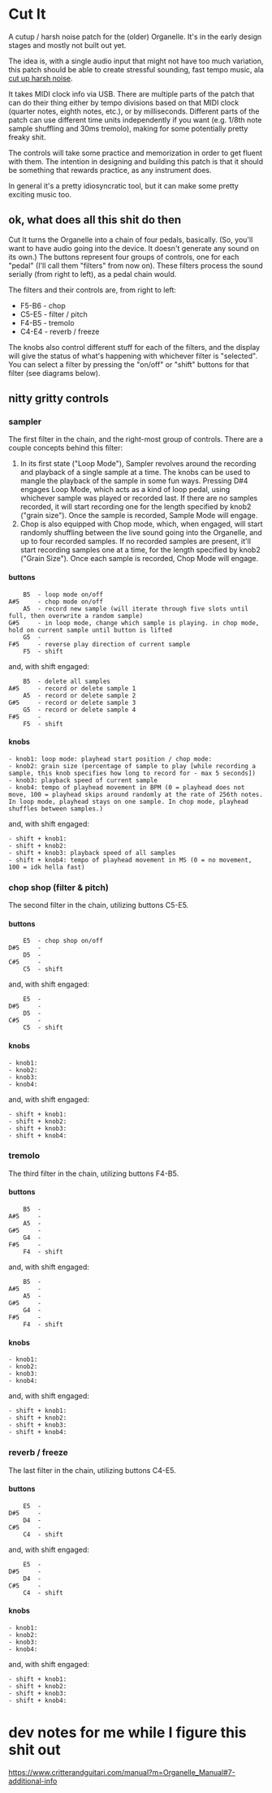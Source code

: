 # Cut It

A cutup / harsh noise patch for the (older) Organelle. It's in the early design stages and mostly not built out yet.

The idea is, with a single audio input that might not have too much variation, this patch should be able to create stressful sounding, fast tempo music, ala [cut up harsh noise](https://trianglerecords.bandcamp.com/album/hard-panning-the-ultimate-contemporary-cut-up-harsh-noise-international-compilation).

It takes MIDI clock info via USB. There are multiple parts of the patch that can do their thing either by tempo divisions based on that MIDI clock (quarter notes, eighth notes, etc.), or by milliseconds. Different parts of the patch can use different time units independently if you want (e.g. 1/8th note sample shuffling and 30ms tremolo), making for some potentially pretty freaky shit.

The controls will take some practice and memorization in order to get fluent with them. The intention in designing and building this patch is that it should be something that rewards practice, as any instrument does.

In general it's a pretty idiosyncratic tool, but it can make some pretty exciting music too.


## ok, what does all this shit do then

Cut It turns the Organelle into a chain of four pedals, basically. (So, you'll want to have audio going into the device. It doesn't generate any sound on its own.) The buttons represent four groups of controls, one for each "pedal" (I'll call them "filters" from now on). These filters process the sound serially (from right to left), as a pedal chain would.

The filters and their controls are, from right to left:

- F5-B6 - chop
- C5-E5 - filter / pitch
- F4-B5 - tremolo
- C4-E4 - reverb / freeze

The knobs also control different stuff for each of the filters, and the display will give the status of what's happening with whichever filter is "selected". You can select a filter by pressing the "on/off" or "shift" buttons for that filter (see diagrams below).


## nitty gritty controls

### sampler
The first filter in the chain, and the right-most group of controls. There are a couple concepts behind this filter:

1. In its first state ("Loop Mode"), Sampler revolves around the recording and playback of a single sample at a time. The knobs can be used to mangle the playback of the sample in some fun ways. Pressing D#4 engages Loop Mode, which acts as a kind of loop pedal, using whichever sample was played or recorded last. If there are no samples recorded, it will start recording one for the length specified by knob2 ("grain size"). Once the sample is recorded, Sample Mode will engage.
2. Chop is also equipped with Chop mode, which, when engaged, will start randomly shuffling between the live sound going into the Organelle, and up to four recorded samples. If no recorded samples are present, it'll start recording samples one at a time, for the length specified by knob2 ("Grain Size"). Once each sample is recorded, Chop Mode will engage.

#### buttons
        B5  - loop mode on/off
    A#5     - chop mode on/off
        A5  - record new sample (will iterate through five slots until full, then overwrite a random sample)
    G#5     - in loop mode, change which sample is playing. in chop mode, hold on current sample until button is lifted
        G5  - 
    F#5     - reverse play direction of current sample
        F5  - shift

and, with shift engaged:

        B5  - delete all samples
    A#5     - record or delete sample 1
        A5  - record or delete sample 2
    G#5     - record or delete sample 3
        G5  - record or delete sample 4
    F#5     - 
        F5  - shift

#### knobs
    - knob1: loop mode: playhead start position / chop mode: 
    - knob2: grain size (percentage of sample to play [while recording a sample, this knob specifies how long to record for - max 5 seconds])
    - knob3: playback speed of current sample
    - knob4: tempo of playhead movement in BPM (0 = playhead does not move, 100 = playhead skips around randomly at the rate of 256th notes. In loop mode, playhead stays on one sample. In chop mode, playhead shuffles between samples.)

and, with shift engaged:

    - shift + knob1:
    - shift + knob2:
    - shift + knob3: playback speed of all samples
    - shift + knob4: tempo of playhead movement in MS (0 = no movement, 100 = idk hella fast)


### chop shop (filter & pitch)
The second filter in the chain, utilizing buttons C5-E5.

#### buttons
        E5  - chop shop on/off
    D#5     - 
        D5  - 
    C#5     - 
        C5  - shift
        
and, with shift engaged:

        E5  - 
    D#5     - 
        D5  - 
    C#5     - 
        C5  - shift

#### knobs
    - knob1: 
    - knob2: 
    - knob3: 
    - knob4: 

and, with shift engaged:

    - shift + knob1:
    - shift + knob2:
    - shift + knob3: 
    - shift + knob4: 


### tremolo
The third filter in the chain, utilizing buttons F4-B5.

#### buttons
        B5  - 
    A#5     - 
        A5  - 
    G#5     - 
        G4  - 
    F#5     - 
        F4  - shift
        
and, with shift engaged:

        B5  - 
    A#5     - 
        A5  - 
    G#5     - 
        G4  - 
    F#5     - 
        F4  - shift

#### knobs
    - knob1: 
    - knob2: 
    - knob3: 
    - knob4: 

and, with shift engaged:

    - shift + knob1:
    - shift + knob2:
    - shift + knob3: 
    - shift + knob4: 


### reverb / freeze
The last filter in the chain, utilizing buttons C4-E5.

#### buttons
        E5  - 
    D#5     - 
        D4  - 
    C#5     - 
        C4  - shift
        
and, with shift engaged:

        E5  - 
    D#5     - 
        D4  - 
    C#5     - 
        C4  - shift

#### knobs
    - knob1: 
    - knob2: 
    - knob3: 
    - knob4: 

and, with shift engaged:

    - shift + knob1:
    - shift + knob2:
    - shift + knob3: 
    - shift + knob4: 



# dev notes for me while I figure this shit out

https://www.critterandguitari.com/manual?m=Organelle_Manual#7-additional-info
